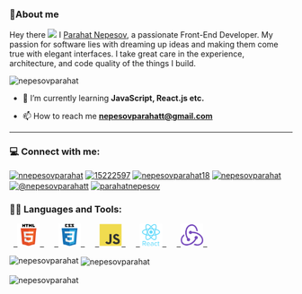 ### 📙About me
Hey there <img src="https://media.giphy.com/media/hvRJCLFzcasrR4ia7z/giphy.gif" width="25px">
I [Parahat Nepesov](https://linkedin.com/in/nnepesovparahat), a passionate Front-End Developer. My passion for software lies with dreaming up ideas and making them come true with elegant interfaces. I take great care in the experience, architecture, and code quality of the things I build.

<p align="left"> <img src="https://komarev.com/ghpvc/?username=nepesovparahat&label=Profile%20views&color=0e75b6&style=flat" alt="nepesovparahat" /> </p>


- 🌱 I’m currently learning **JavaScript, React.js etc.**

- 📫 How to reach me **nepesovparahatt@gmail.com**

---

<h3 align="left">💻 Connect with me:</h3>
<p align="left">

<a href="https://linkedin.com/in/nnepesovparahat" target="blank"><img align="center" src="https://raw.githubusercontent.com/peterthehan/peterthehan/master/assets/linkedin.svg" alt="nnepesovparahat" height="30" width="30" /></a>
<a href="https://stackoverflow.com/users/15222597" target="blank"><img align="center" src="https://raw.githubusercontent.com/rahuldkjain/github-profile-readme-generator/master/src/images/icons/Social/stack-overflow.svg" alt="15222597" height="30" width="40" /></a>
<a href="https://instagram.com/nepesovparahat18" target="blank"><img align="center" src="https://upload.wikimedia.org/wikipedia/commons/thumb/e/e7/Instagram_logo_2016.svg/1200px-Instagram_logo_2016.svg.png" alt="nepesovparahat18" height="30" width="30" /></a>
<a href="https://twitter.com/nepesovparahat" target="blank"><img align="center" src="https://raw.githubusercontent.com/peterthehan/peterthehan/master/assets/twitter.svg" alt="nepesovparahat" height="30" width="40" /></a>
<a href="https://www.hackerrank.com/nepesovparahatt" target="blank"><img align="center" src="https://upload.wikimedia.org/wikipedia/commons/4/40/HackerRank_Icon-1000px.png" alt="@nepesovparahatt" height="30" width="40" /></a>
<a href="https://codepen.io/parahatnepesov" target="blank"><img align="center" src="https://raw.githubusercontent.com/rahuldkjain/github-profile-readme-generator/master/src/images/icons/Social/codepen.svg" alt="parahatnepesov" height="30" width="40" /></a>
</p>

<h3 align="left">👨‍💻 Languages and Tools:</h3>
<p align="left">
<code> <a href="https://www.w3.org/html/" target="_blank"> <img src="https://raw.githubusercontent.com/devicons/devicon/master/icons/html5/html5-original-wordmark.svg" alt="html5" width="40" height="40"/> </a> </code>
<code> <a href="https://www.w3schools.com/css/" target="_blank"> <img src="https://raw.githubusercontent.com/devicons/devicon/master/icons/css3/css3-original-wordmark.svg" alt="css3" width="40" height="40"/> </a> </code>
<code> <a href="https://developer.mozilla.org/en-US/docs/Web/JavaScript" target="_blank"> <img src="https://raw.githubusercontent.com/devicons/devicon/master/icons/javascript/javascript-original.svg" alt="javascript" width="40" height="40"/> </a> </code>
<code> <a href="https://reactjs.org/" target="_blank"> <img src="https://raw.githubusercontent.com/devicons/devicon/master/icons/react/react-original-wordmark.svg" alt="react" width="40" height="40"/> </a> </code>
<code> <a href="https://redux.js.org" target="_blank"> <img src="https://raw.githubusercontent.com/devicons/devicon/master/icons/redux/redux-original.svg" alt="redux" width="40" height="40"/> </a> </code>
</p>

<p><img align="left" src="https://github-readme-stats.vercel.app/api/top-langs?username=nepesovparahat&show_icons=true&theme=dark&locale=en" alt="nepesovparahat" /></p>

<p>&nbsp;<img align="center" src="https://github-readme-stats.vercel.app/api?username=nepesovparahat&show_icons=true&theme=dark&locale=en" alt="nepesovparahat" /></p>

<p><img align="center" src="https://github-readme-streak-stats.herokuapp.com/?user=nepesovparahat&" alt="nepesovparahat" /></p>

<!--
**nepesovparahat/nepesovparahat** is a ✨ _special_ ✨ repository because its `README.md` (this file) appears on your GitHub profile.

Here are some ideas to get you started:

- 🔭 I’m currently working on ...
- 🌱 I’m curr
